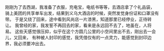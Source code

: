 刚刚为了去西湖，我准备了衣服，充电宝，电纸书等等，去酒店拿了个礼品袋，
骑上美团的共享单车出发，结果到义乌大酒店的时候，突然发觉身份证和口罩没有带。
于是又绕了回来，途中看到风尚店一片漆黑，知道那里已经停业，正待转让。
我曾经的家，我发誓不再回去的家，看来是永远回不去了，地虽在，人将易。
这些天感觉很压抑，似乎在这个方圆几公里的小空间里出不去，刚出去一会儿，又回来，
有种被人封印的感觉，我凭借仅有的一点灵力，能感觉到封印边界，我必须要冲出去。
